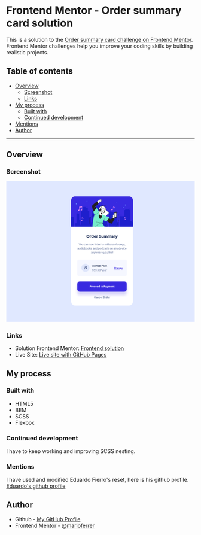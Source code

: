 # Frontend Mentor - Order summary card solution

This is a solution to the [Order summary card challenge on Frontend Mentor](https://www.frontendmentor.io/challenges/order-summary-component-QlPmajDUj). Frontend Mentor challenges help you improve your coding skills by building realistic projects.  

## Table of contents

- [Overview](#overview)
  - [Screenshot](#screenshot)
  - [Links](#links)
- [My process](#my-process)
  - [Built with](#built-with)
  - [Continued development](#continued-development)
- [Mentions](#mentions)
- [Author](#author)

---

## Overview

### Screenshot
![Sample of my project](images/Screenshot-summary.png)


### Links

- Solution Frontend Mentor: [Frontend solution](https://www.frontendmentor.io/solutions/order-summary-tGOy-2H1C6)
- Live Site: [Live site with GitHub Pages](https://marioferrer.github.io/FM-05_order_summary/)

## My process

### Built with

- HTML5
- BEM
- SCSS
- Flexbox

### Continued development

I have to keep working and improving SCSS nesting.

### Mentions

I have used and modified Eduardo Fierro's reset, here is his github profile. <br>
[Eduardo's github profile](https://github.com/eduardofierropro/Reset-CSS)

## Author

- Github - [My GitHub Profile](https://github.com/marioferrer)
- Frontend Mentor - [@marioferrer](https://www.frontendmentor.io/profile/marioferrer)



